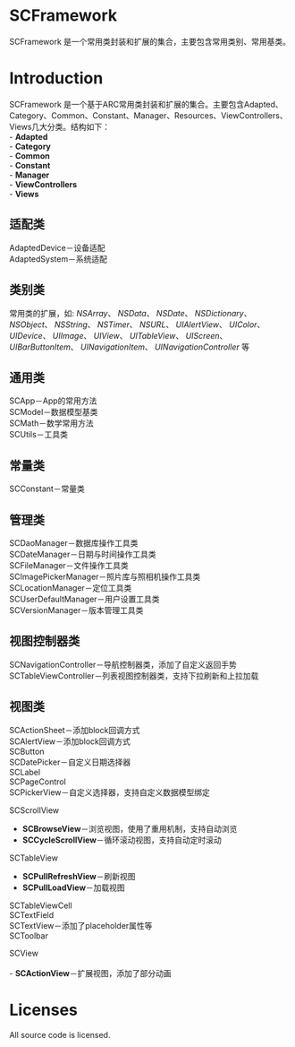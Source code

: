 SCFramework
===========

SCFramework 是一个常用类封装和扩展的集合，主要包含常用类别、常用基类。

Introduction
===========

SCFramework 是一个基于ARC常用类封装和扩展的集合。主要包含Adapted、Category、Common、Constant、Manager、Resources、ViewControllers、Views几大分类。结构如下：
<br/>- **Adapted**
<br/>- **Category**
<br/>- **Common**
<br/>- **Constant**
<br/>- **Manager**
<br/>- **ViewControllers**
<br/>- **Views**

适配类
-------------
AdaptedDevice－设备适配<br/>
AdaptedSystem－系统适配

类别类
-------------
常用类的扩展，如: 
*NSArray*、
*NSData*、
*NSDate*、
*NSDictionary*、
*NSObject*、
*NSString*、
*NSTimer*、
*NSURL*、
*UIAlertView*、
*UIColor*、
*UIDevice*、
*UIImage*、
*UIView*、
*UITableView*、
*UIScreen*、
*UIBarButtonItem*、
*UINavigationItem*、
*UINavigationController* 等

通用类
-------------
SCApp－App的常用方法<br/>
SCModel－数据模型基类<br/>
SCMath－数学常用方法<br/>
SCUtils－工具类

常量类
-------------
SCConstant－常量类

管理类
-------------
SCDaoManager－数据库操作工具类<br/>
SCDateManager－日期与时间操作工具类<br/>
SCFileManager－文件操作工具类<br/>
SCImagePickerManager－照片库与照相机操作工具类<br/>
SCLocationManager－定位工具类<br/>
SCUserDefaultManager－用户设置工具类<br/>
SCVersionManager－版本管理工具类

视图控制器类
-------------
SCNavigationController－导航控制器类，添加了自定义返回手势<br/>
SCTableViewController－列表视图控制器类，支持下拉刷新和上拉加载

视图类
-------------
SCActionSheet－添加block回调方式<br/>
SCAlertView－添加block回调方式<br/>
SCButton<br/>
SCDatePicker－自定义日期选择器<br/>
SCLabel<br/>
SCPageControl<br/>
SCPickerView－自定义选择器，支持自定义数据模型绑定<br/>

SCScrollView<br/>
- **SCBrowseView**－浏览视图，使用了重用机制，支持自动浏览<br/>
- **SCCycleScrollView**－循环滚动视图，支持自动定时滚动<br/>

SCTableView<br/>
- **SCPullRefreshView**－刷新视图<br/>
- **SCPullLoadView**－加载视图<br/>

SCTableViewCell<br/>
SCTextField<br/>
SCTextView－添加了placeholder属性等<br/>
SCToolbar<br/>

SCView<br/>
<br/>- **SCActionView**－扩展视图，添加了部分动画

Licenses
===========

All source code is licensed.
